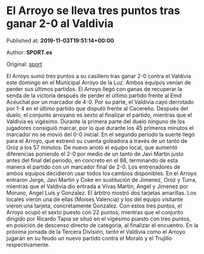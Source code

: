 
# El Arroyo se lleva tres puntos tras ganar 2-0 al Valdivia

Published at: **2019-11-03T19:51:14+00:00**

Author: **SPORT.es**

Original: [sport](https://www.sport.es/es/noticias/tercera-division/el-arroyo-se-lleva-tres-puntos-tras-ganar-2-0-al-valdivia-7713118)

El Arroyo sumó tres puntos a su casillero tras ganar 2-0 contra el Valdivia este domingo en el Municipal Arroyo de la Luz. Ambos equipos venían de perder sus últimos partidos. El Arroyo llegó con ganas de recuperar la senda de la victoria después de perder el último partido frente al Emd Aceuchal por un marcador de 4-0. Por su parte, el Valdivia cayó derrotado por 1-4 en el último partido que disputó frente al Cacereño. Después del duelo, el conjunto arroyano es sexto al finalizar el partido, mientras que el Valdivia es vigésimo.
Durante la primera parte del duelo ninguno de los jugadores consiguió marcar, por lo que durante los 45 primeros minutos el marcador no se movió del 0-0 inicial.
En el segundo periodo la suerte llegó para el Arroyo, que estrenó su cuenta goleadora a través de un tanto de Oroz a los 57 minutos. De nuevo anotó el equipo local, que aumentó diferencias poniendo el 2-0 por medio de un tanto de Javi Martin justo antes del final del periodo, en concreto en el 88, terminando de esta manera el partido con un marcador final de 2-0.
Los entrenadores de ambos equipos decidieron usar todos los cambios disponibles. En el Arroyo entraron Jorge, Javi Martin y Coke en sustitución de Jimenez, Oroz y Turra, mientras que el Valdivia dio entrada a Vivas Martin, Angel y Jimenez por Moruno, Angel Luis y Gonzalez.
El árbitro mostró dos tarjetas amarillas. Los locales vieron una de ellas (Moises Valencia) y los del equipo visitante vieron una tarjeta, concretamente Gonzalez.
Con estos tres puntos, el Arroyo ocupó el sexto puesto con 22 puntos, mientras que el conjunto dirigido por Ricardo Tapia se situó en el vigésimo puesto con tres puntos, en posición de descenso directo de categoría, al finalizar el encuentro.
En la próxima jornada de la Tercera División, tanto el Valdivia como el Arroyo jugarán en su feudo un nuevo partido contra el Moralo y el Trujillo respectivamente.
